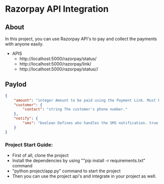# Razorpay API Integration


## About

In this project, you can use Razorpay API's to pay and collect the payments with anyone easily.

- APIS
    - http://localhost:5000/razorpay/status/
    - http://localhost:5000/razorpay/link/
    - http://localhost:5000/razorpay/status/<id>/

## Paylod

```json
{
    "amount": "integer Amount to be paid using the Payment Link. Must be in the smallest unit of the currency. For example, if you want to receive a payment of ₹300.00, you must enter the value 30000.",
    "customer": {
        "contact": "string The customer's phone number."
    },
    "notify": {
        "sms": "boolean Defines who handles the SMS notification. true - Razorpay handles the notification. false - You handle the notification."
    }
}
```

### Project Start Guide:

- First of all, clone the project
- Install the dependencies by using ""pip install -r requirements.txt" command
- "python project/app.py" command to start the project
- Then you can use the project api's and integrate in your project as well.
